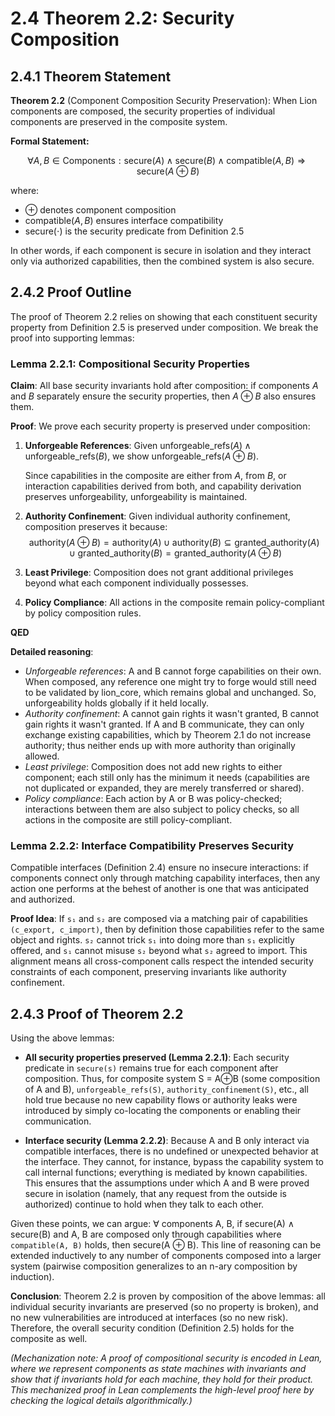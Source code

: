 # 2.4 Theorem 2.2: Security Composition

## 2.4.1 Theorem Statement

**Theorem 2.2** (Component Composition Security Preservation): When Lion
components are composed, the security properties of individual components are
preserved in the composite system.

**Formal Statement:**

$$\forall A, B \in \text{Components}: \text{secure}(A) \land \text{secure}(B) \land \text{compatible}(A, B) \Rightarrow \text{secure}(A \oplus B)$$

where:

- $\oplus$ denotes component composition
- $\text{compatible}(A, B)$ ensures interface compatibility
- $\text{secure}(\cdot)$ is the security predicate from Definition 2.5

In other words, if each component is secure in isolation and they interact only
via authorized capabilities, then the combined system is also secure.

## 2.4.2 Proof Outline

The proof of Theorem 2.2 relies on showing that each constituent security
property from Definition 2.5 is preserved under composition. We break the proof
into supporting lemmas:

### Lemma 2.2.1: Compositional Security Properties

**Claim**: All base security invariants hold after composition: if components
$A$ and $B$ separately ensure the security properties, then $A \oplus B$ also
ensures them.

**Proof**: We prove each security property is preserved under composition:

1. **Unforgeable References**: Given
   $\text{unforgeable\_refs}(A) \land \text{unforgeable\_refs}(B)$, we show
   $\text{unforgeable\_refs}(A \oplus B)$.

   Since capabilities in the composite are either from $A$, from $B$, or
   interaction capabilities derived from both, and capability derivation
   preserves unforgeability, unforgeability is maintained.

2. **Authority Confinement**: Given individual authority confinement,
   composition preserves it because:
   $$\text{authority}(A \oplus B) = \text{authority}(A) \cup \text{authority}(B) \subseteq \text{granted\_authority}(A) \cup \text{granted\_authority}(B) = \text{granted\_authority}(A \oplus B)$$

3. **Least Privilege**: Composition does not grant additional privileges beyond
   what each component individually possesses.

4. **Policy Compliance**: All actions in the composite remain policy-compliant
   by policy composition rules.

**QED**

**Detailed reasoning**:

- _Unforgeable references_: A and B cannot forge capabilities on their own. When
  composed, any reference one might try to forge would still need to be
  validated by lion\_core, which remains global and unchanged. So,
  unforgeability holds globally if it held locally.
- _Authority confinement_: A cannot gain rights it wasn't granted, B cannot gain
  rights it wasn't granted. If A and B communicate, they can only exchange
  existing capabilities, which by Theorem 2.1 do not increase authority; thus
  neither ends up with more authority than originally allowed.
- _Least privilege_: Composition does not add new rights to either component;
  each still only has the minimum it needs (capabilities are not duplicated or
  expanded, they are merely transferred or shared).
- _Policy compliance_: Each action by A or B was policy-checked; interactions
  between them are also subject to policy checks, so all actions in the
  composite are still policy-compliant.

### Lemma 2.2.2: Interface Compatibility Preserves Security

Compatible interfaces (Definition 2.4) ensure no insecure interactions: if
components connect only through matching capability interfaces, then any action
one performs at the behest of another is one that was anticipated and
authorized.

**Proof Idea**: If `s₁` and `s₂` are composed via a matching pair of
capabilities `(c_export, c_import)`, then by definition those capabilities refer
to the same object and rights. `s₂` cannot trick `s₁` into doing more than `s₁`
explicitly offered, and `s₁` cannot misuse `s₂` beyond what `s₂` agreed to
import. This alignment means all cross-component calls respect the intended
security constraints of each component, preserving invariants like authority
confinement.

## 2.4.3 Proof of Theorem 2.2

Using the above lemmas:

- **All security properties preserved (Lemma 2.2.1)**: Each security predicate
  in `secure(s)` remains true for each component after composition. Thus, for
  composite system S = A⊕B (some composition of A and B), `unforgeable_refs(S)`,
  `authority_confinement(S)`, etc., all hold true because no new capability
  flows or authority leaks were introduced by simply co-locating the components
  or enabling their communication.

- **Interface security (Lemma 2.2.2)**: Because A and B only interact via
  compatible interfaces, there is no undefined or unexpected behavior at the
  interface. They cannot, for instance, bypass the capability system to call
  internal functions; everything is mediated by known capabilities. This ensures
  that the assumptions under which A and B were proved secure in isolation
  (namely, that any request from the outside is authorized) continue to hold
  when they talk to each other.

Given these points, we can argue: ∀ components A, B, if secure(A) ∧ secure(B)
and A, B are composed only through capabilities where `compatible(A, B)` holds,
then secure(A ⊕ B). This line of reasoning can be extended inductively to any
number of components composed into a larger system (pairwise composition
generalizes to an n-ary composition by induction).

**Conclusion**: Theorem 2.2 is proven by composition of the above lemmas: all
individual security invariants are preserved (so no property is broken), and no
new vulnerabilities are introduced at interfaces (so no new risk). Therefore,
the overall security condition (Definition 2.5) holds for the composite as well.

_(Mechanization note: A proof of compositional security is encoded in Lean,
where we represent components as state machines with invariants and show that if
invariants hold for each machine, they hold for their product. This mechanized
proof in Lean complements the high-level proof here by checking the logical
details algorithmically.)_
